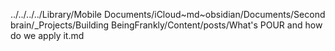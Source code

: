 ../../../../Library/Mobile Documents/iCloud~md~obsidian/Documents/Second brain/_Projects/Building BeingFrankly/Content/posts/What's POUR and how do we apply it.md
